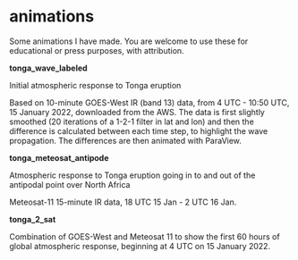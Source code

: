 # animations

Some animations I have made. You are welcome to use these for educational or press purposes, with attribution.

<b> tonga_wave_labeled </b>

Initial atmospheric response to Tonga eruption

Based on 10-minute GOES-West IR (band 13) data, from 4 UTC - 10:50 UTC, 15 January 2022, downloaded from the AWS. The data is first slightly smoothed (20 iterations of a 1-2-1 filter in lat and lon) and then the difference is calculated between each time step, to highlight the wave propagation. The differences are then animated with ParaView.

<b> tonga_meteosat_antipode </b>

Atmospheric response to Tonga eruption going in to and out of the antipodal point over North Africa

Meteosat-11 15-minute IR data, 18 UTC 15 Jan - 2 UTC 16 Jan.


<b> tonga_2_sat </b>

Combination of GOES-West and Meteosat 11 to show the first 60 hours of global atmospheric response, beginning at 4 UTC on 15 January 2022.
